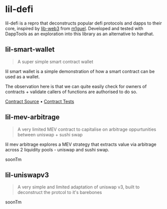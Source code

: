 # lil-defi

lil-defi is a repro that deconstructs popular defi protocols and dapps to their core, inspired by [lib-web3](https://github.com/m1guelpf/lil-web3) from [m1guel](https://twitter.com/m1guelpf). Developed and tested with DappTools as an exploration into this library as an alternative to hardhat.

## lil-smart-wallet

> A super simple smart contract wallet

lil smart wallet is a simple demonstration of how a smart contract can be used as a wallet.

The observation here is that we can quite easily check for owners of contracts + validate callers of functions are authorised to do so. 

[Contract Source](src/LilSmartWallet.sol) • [Contract Tests](src/LilSmartWallet.t.sol)

## lil-mev-arbitrage

> A very limited MEV contract to capitalise on arbitrage oppurtunities between uniswap + sushi swap

lil mev arbitrage explores a MEV strategy that extracts value via arbitrage across 2 liquidity pools - uniswap and sushi swap.

soonTm

## lil-uniswapv3

> A very simple and limited adaptation of uniswap v3, built to deconstruct the protcol to it's barebones

soonTm

